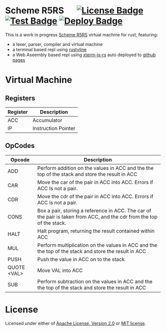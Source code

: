 # Scheme R5RS &emsp; [![License Badge]][License] [![Test Badge]][Test] [![Deploy Badge]][Deploy]

[License Badge]: https://img.shields.io/badge/license-MIT%2FApache--2.0-blue?style=flat&logo=appveyor
[License]: LICENSE-MIT
[Test Badge]: https://github.com/strtok/lisp/actions/workflows/test.yml/badge.svg
[Test]: https://github.com/strtok/lisp/actions/workflows/test.yml
[Deploy Badge]: https://github.com/strtok/lisp/actions/workflows/deploy.yml/badge.svg
[Deploy]: https://github.com/strtok/lisp/actions/workflows/deploy.yml
This is a work in progress [Scheme R5RS](https://schemers.org/Documents/Standards/R5RS/) virtual machine for rust, featuring:

* a lexer, parser, compiler and virtual machine
* a terminal based repl using [rustyline](https://github.com/kkawakam/rustyline)
* a Web Aseembly based repl using [xterm-js-rs](https://github.com/segeljakt/xterm-js-rs) auto deployed to [github pages](https://strtok.github.io/lisp/)

# Virtual Machine

## Registers

Register | Description
---------|------------
ACC      | Accumulator
IP       | Instruction Pointer

## OpCodes

Opcode | Description
-------|------------
ADD    | Perform addition on the values in ACC and the the top of the stack and store the result in ACC
CAR    | Move the car of the pair in ACC into ACC. Errors if ACC Is not a pair.
CDR    | Move the cdr of the pair in ACC into ACC. Errors if ACC is not a pair.
CONS   | Box a pair, storing a reference in ACC. The car of the pair is taken from ACC, and the cdr from the top of the stack.
HALT   | Halt program, returning the result contained within ACC
MUL    | Perform multiplication on the values in ACC and the the top of the stack and store the result in ACC
PUSH   | Push the value in ACC on to the stack
QUOTE &lt;VAL&gt; | Move VAL into ACC
SUB    | Perform subtraction on the values in ACC and the the top of the stack and store the result in ACC

# License
Licensed under either of <a href="LICENSE-APACHE">Apache License, Version
2.0</a> or <a href="LICENSE-MIT">MIT license</a>.
